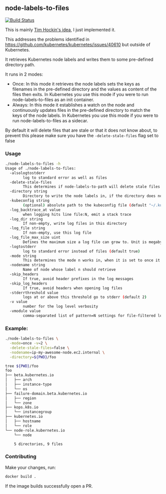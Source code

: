 ## node-labels-to-files

[![Build Status](https://api.travis-ci.org/bjhaid/node-labels-to-files.svg?branch=master)](https://travis-ci.org/bjhaid/node-labels-to-files)

This is mainly [Tim Hockin's
idea](https://docs.google.com/document/d/1fH64mEfZH597luup-ZBfBNkiTVjfoFYGEa-G1G_TM6A/edit#heading=h.1fewofmjczp2), I just implemented it.

This addresses the problems identified in
https://github.com/kubernetes/kubernetes/issues/40610 but outside of
Kubernetes.

It retrieves Kubernetes node labels and writes them to some pre-defined
directory path.

It runs in 2 modes:
- Once: In this mode it retrieves the node labels sets the keys as filenames
in the pre-defined directory and the values as content of the files then
exits. In Kubernetes you use this mode if you were to run node-labels-to-files
as an init container.
- Always: In this mode it establishes a watch on the node and continuously
updates files in the pre-defined directory to match the keys of the node
labels. In Kubernetes you use this mode if you were to run
node-labels-to-files as a sidecar.

By default it will delete files that are stale or that it does not know about,
to prevent this please make sure you have the `-delete-stale-files` flag set
to false

### Usage

```bash
./node-labels-to-files -h
Usage of ./node-labels-to-files:
  -alsologtostderr
        log to standard error as well as files
  -delete-stale-files
        This determines if node-labels-to-path will delete stale files or files it is not aware of or keep them, by default it will delete them (default true)
  -directory string
        Directory to write the node labels in, if the directory does not exist node-labels-to-files will create it
  -kubeconfig string
        (optional) absolute path to the kubeconfig file (default "~/.kube/config")
  -log_backtrace_at value
        when logging hits line file:N, emit a stack trace
  -log_dir string
        If non-empty, write log files in this directory
  -log_file string
        If non-empty, use this log file
  -log_file_max_size uint
        Defines the maximum size a log file can grow to. Unit is megabytes. If the value is 0, the maximum file size is unlimited. (default 1800)
  -logtostderr
        log to standard error instead of files (default true)
  -mode string
        This determines the mode n works in, when it is set to once it retrieves the node labels and exits, if set to always it creates a watch on the node and will detect and update the directory to reflect the labels when they change on the node. Acceptable options is either of always|once (default "always")
  -nodename string
        Name of node whose label n should retrieve
  -skip_headers
        If true, avoid header prefixes in the log messages
  -skip_log_headers
        If true, avoid headers when opening log files
  -stderrthreshold value
        logs at or above this threshold go to stderr (default 2)
  -v value
        number for the log level verbosity
  -vmodule value
        comma-separated list of pattern=N settings for file-filtered logging
```

### Example:

```bash
./node-labels-to-files \
  -mode=once -v=2 \
  -delete-stale-files=false \
  -nodename=ip-my-awesome-node.ec2.internal \
  -directory=${PWD}/foo

tree ${PWD}/foo
foo
├── beta.kubernetes.io
│   ├── arch
│   ├── instance-type
│   └── os
├── failure-domain.beta.kubernetes.io
│   ├── region
│   └── zone
├── kops.k8s.io
│   └── instancegroup
├── kubernetes.io
│   ├── hostname
│   └── role
└── node-role.kubernetes.io
    └── node

    5 directories, 9 files
```

### Contributing

Make your changes, run:

```bash
docker build .
```

If the image builds successfully open a PR.
